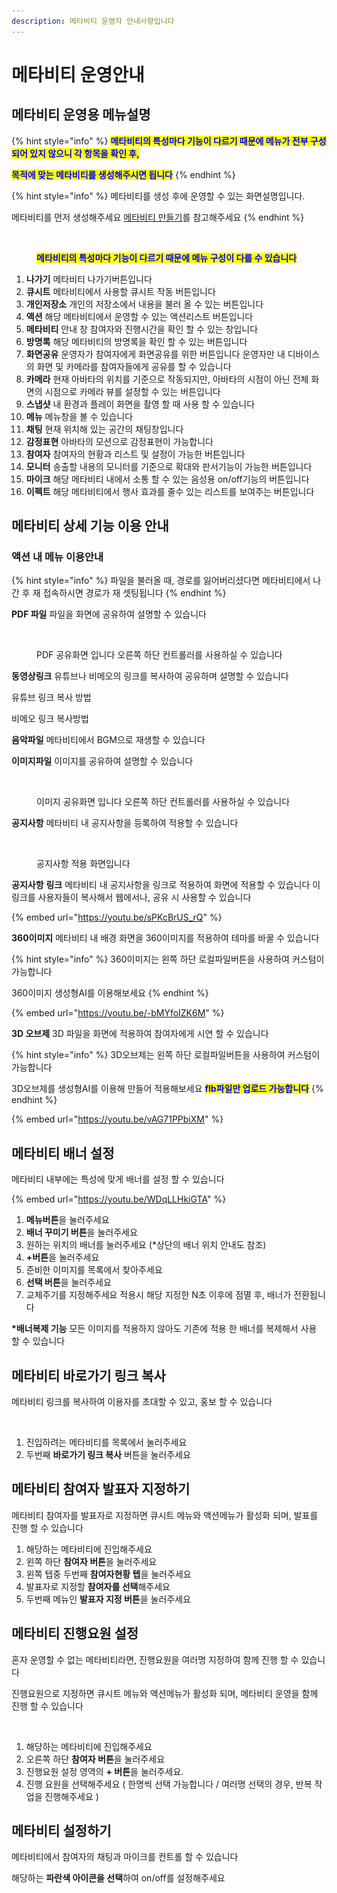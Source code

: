 ```yaml
---
description: 메타비티 운영자 안내사항입니다
---
```


# 메타비티 운영안내

## 메타비티 운영용 메뉴설명

{% hint style="info" %}
<mark style="color:blue;">**메타비티의 특성마다 기능이 다르기 때문에  메뉴가 전부 구성되어 있지 않으니 각 항목을 확인 후,**</mark>&#x20;

<mark style="color:blue;">**목적에 맞는 메타비티를 생성해주시면 됩니다**</mark>&#x20;
{% endhint %}

{% hint style="info" %}
메타비티를 생성 후에 운영할 수 있는 화면설명입니다.

메타비티를 먼저 생성해주세요 [메타비티 만들기](undefined/)를 참고해주세요
{% endhint %}

<figure><img src="../../../.gitbook/assets/스크린샷-2023-11-10-오후-5.15.55.png" alt=""><figcaption><p><mark style="color:blue;"><strong>메타비티의 특성마다 기능이 다르기 때문에 메뉴 구성이 다를 수 있습니다</strong></mark></p></figcaption></figure>

1. **나가기** 메타비티 나가기버튼입니다
2. **큐시트** 메타비티에서 사용할 큐시트 작동 버튼입니다&#x20;
3. **개인저장소** 개인의 저장소에서 내용을 불러 올 수 있는 버튼입니다&#x20;
4. **액션** 해당 메타비티에서 운영할 수 있는 액션리스트 버튼입니다
5. **메타비티** 안내 창 참여자와 진행시간을 확인 할 수 있는 창입니다&#x20;
6. **방명록** 해당 메타비티의 방명록을 확인 할 수 있는 버튼입니다
7. **화면공유** 운영자가 참여자에게 화면공유를 위한 버튼입니다 운영자만 내 디바이스의 화면 및 카메라를 참여자들에게 공유를 할 수 있습니다&#x20;
8. **카메라** 현재 아바타의 위치를 기준으로 작동되지만, 아바타의 시점이 아닌 전체 화면의 시점으로 카메라 뷰를 설정할 수 있는 버튼입니다
9. **스냅샷** 내 환경과 플레이 화면을 촬영 할 때 사용 할 수 있습니다
10. **메뉴** 메뉴창을 볼 수 있습니다
11. **채팅** 현재 위치해 있는 공간의 채팅창입니다
12. **감정표현** 아바타의 모션으로 감정표현이 가능합니다
13. **참여자** 참여자의 현황과 리스트 및 설정이 가능한 버튼입니다&#x20;
14. **모니터** 송출할 내용의 모니터를 기준으로 확대와 판서기능이 가능한 버튼입니다&#x20;
15. **마이크** 해당 메타비티 내에서 소통 할 수 있는 음성용 on/off기능의 버튼입니다&#x20;
16. **이펙트** 해당 메타비티에서 행사 효과를 줄수 있는 리스트를 보여주는 버튼입니다&#x20;

## 메타비티 상세 기능 이용 안내&#x20;

### **액션 내 메뉴 이용안내**&#x20;

{% hint style="info" %}
파일을 불러올 때, 경로를 잃어버리셨다면 메타비티에서 나간 후 재 접속하시면 경로가 재 셋팅됩니다
{% endhint %}

**PDF 파일** 파일을 화면에 공유하여 설명할 수 있습니다&#x20;

<figure><img src="../../../.gitbook/assets/스크린샷 2023-11-23 오후 3.03.57.png" alt=""><figcaption><p>PDF 공유화면 입니다 오른쪽 하단 컨트롤러를 사용하실 수 있습니다</p></figcaption></figure>

**동영상링크** 유튜브나 비메오의 링크를 복사하여 공유하며 설명할 수 있습니다&#x20;

유튜브 링크 복사 방법&#x20;

비메오 링크 복사방법&#x20;

**음악파일** 메타비티에서 BGM으로 재생할 수 있습니다

**이미지파일** 이미지를 공유하여 설명할 수 있습니다&#x20;

<figure><img src="../../../.gitbook/assets/스크린샷 2023-11-23 오후 2.55.53.png" alt=""><figcaption><p>이미지 공유화면 입니다 오른쪽 하단 컨트롤러를 사용하실 수 있습니다</p></figcaption></figure>

**공지사항** 메타비티 내 공지사항을 등록하여 적용할 수 있습니다&#x20;

<figure><img src="../../../.gitbook/assets/스크린샷 2023-11-23 오후 3.09.20.png" alt=""><figcaption><p>공지사항 적용 화면입니다</p></figcaption></figure>

**공지사항** **링크** 메타비티 내 공지사항을 링크로 적용하여 화면에 적용할 수 있습니다  이 링크를 사용자들이 복사해서  웹에서나, 공유 시 사용할 수 있습니다&#x20;

{% embed url="https://youtu.be/sPKcBrUS_rQ" %}

**360이미지** 메타비티 내 배경 화면을 360이미지를 적용하여 테마를 바꿀 수 있습니다&#x20;

{% hint style="info" %}
360이미지는 왼쪽 하단 로컬파일버튼을 사용하여 커스텀이 가능합니다

360이미지 생성형AI를 이용해보세요&#x20;
{% endhint %}

{% embed url="https://youtu.be/-bMYfoIZK6M" %}

**3D 오브제** 3D 파일을 화면에 적용하여 참여자에게 시연 할 수 있습니다

{% hint style="info" %}
3D오브제는 왼쪽 하단 로컬파일버튼을 사용하여 커스텀이 가능합니다

3D오브제를 생성형AI를 이용해 만들어 적용해보세요 <mark style="color:blue;">**flb파일만 업로드 가능합니다**</mark>
{% endhint %}

{% embed url="https://youtu.be/vAG71PPbiXM" %}

## 메타비티 배너 설정

메타비티 내부에는 특성에 맞게 배너를 설정 할 수 있습니다&#x20;

{% embed url="https://youtu.be/WDqLLHkiGTA" %}

1. **메뉴버튼**을 눌러주세요
2. **배너 꾸미기 버튼**을 눌러주세요
3. 원하는 위치의 배너를 눌러주세요 (\*상단의 배너 위치 안내도 참조)
4. **+버튼**을 눌러주세요
5. &#x20;준비한 이미지를 목록에서 찾아주세요
6. **선택 버튼**을 눌러주세요&#x20;
7. 교체주기를 지정해주세요 적용시 해당 지정한 N초 이후에 점멸 후, 배너가 전환됩니다

**\*배너복제 기능** 모든 이미지를 적용하지 않아도 기존에 적용 한 배너를 복제해서 사용 할 수 있습니다&#x20;



## 메타비티 바로가기 링크 복사&#x20;

메타비티 링크를 복사하여 이용자를 초대할 수 있고, 홍보 할 수 있습니다



<figure><img src="../../../.gitbook/assets/스크린샷 2023-11-24 오후 4.39.38.png" alt=""><figcaption></figcaption></figure>

1. 진입하려는 메타비티를 목록에서 눌러주세요&#x20;
2. 두번째 **바로가기 링크 복사** 버튼을 눌러주세요&#x20;

## 메타비티 참여자 발표자 지정하기

메타비티 참여자를 발표자로 지정하면 큐시트 메뉴와 액션메뉴가 활성화 되며, 발표를 진행 할 수 있습니다&#x20;

1. 해당하는 메타비티에 진입해주세요&#x20;
2. 왼쪽 하단 **참여자 버튼**을 눌러주세요
3. 왼쪽 텝중 두번째 **참여자현황 텝**을 눌러주세요 &#x20;
4. 발표자로 지정할 **참여자를 선택**해주세요&#x20;
5. 두번째 메뉴인 **발표자 지정 버튼**을 눌러주세요&#x20;

## 메타비티 진행요원 설정

혼자 운영할 수 없는 메타비티라면, 진행요원을 여러명 지정하여 함께 진행 할 수 있습니다&#x20;

진행요원으로 지정하면 큐시트 메뉴와 액션메뉴가 활성화 되며, 메타비티 운영을 함께 진행 할 수 있습니다&#x20;

<figure><img src="../../../.gitbook/assets/스크린샷-2023-11-24-오후-4.45.11.png" alt=""><figcaption></figcaption></figure>

1. 해당하는 메타비티에 진입해주세요
2. 오른쪽 하단 **참여자 버튼**을 눌러주세요
3. 진행요원 설정 영역의 **+ 버튼**을 눌러주세요.
4. 진행 요원을 선택해주세요 ( 한명씩 선택 가능합니다 / 여러명 선택의 경우, 반복 작업을 진행해주세요 )

## 메타비티 설정하기

메타비티에서 참여자의 채팅과 마이크를 컨트롤 할 수 있습니다

해당하는 **파란색 아이콘을 선택**하여 on/off를 설정해주세요&#x20;

<figure><img src="../../../.gitbook/assets/스크린샷 2023-11-24 오후 4.45.12.png" alt=""><figcaption></figcaption></figure>
